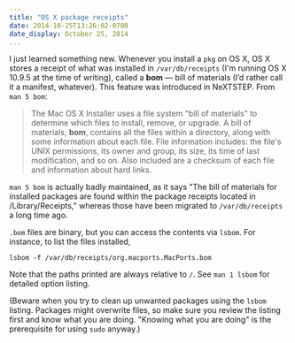 ```yaml
---
title: "OS X package receipts"
date: 2014-10-25T13:26:02-0700
date_display: October 25, 2014
...
```


I just learned something new. Whenever you install a `pkg` on OS X, OS X stores a receipt of what was installed in `/var/db/receipts` (I'm running OS X 10.9.5 at the time of writing), called a **bom** — bill of materials (I’d rather call it a manifest, whatever). This feature was introduced in NeXTSTEP. From `man 5 bom`:

> The Mac OS X Installer uses a file system "bill of materials" to determine which files to install, remove, or upgrade. A bill of materials, **bom**, contains all the files within a directory, along with some information about each file. File information includes: the file's UNIX permissions, its owner and group, its size, its time of last modification, and so on.  Also included are a checksum of each file and information about hard links.

`man 5 bom` is actually badly maintained, as it says "The bill of materials for installed packages are found within the package receipts located in /Library/Receipts," whereas those have been migrated to `/var/db/receipts` a long time ago.

`.bom` files are binary, but you can access the contents via `lsbom`. For instance, to list the files installed,

    lsbom -f /var/db/receipts/org.macports.MacPorts.bom

Note that the paths printed are always relative to `/`. See `man 1 lsbom` for detailed option listing.

(Beware when you try to clean up unwanted packages using the `lsbom` listing. Packages might overwrite files, so make sure you review the listing first and know what you are doing. "Knowing what you are doing" is the prerequisite for using `sudo` anyway.)
